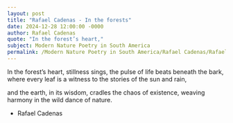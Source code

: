 ```yaml
---
layout: post
title: "Rafael Cadenas - In the forests"
date: 2024-12-28 12:00:00 -0000
author: Rafael Cadenas
quote: "In the forest’s heart,"
subject: Modern Nature Poetry in South America
permalink: /Modern Nature Poetry in South America/Rafael Cadenas/Rafael Cadenas - In the forests
---
```


In the forest’s heart,
 stillness sings,
 the pulse of life 
 beats beneath the bark,
 where every leaf 
 is a witness 
 to the stories 
 of the sun and rain,

and the earth, in its wisdom,
 cradles the chaos
of existence,
 weaving harmony 
 in the wild dance of nature.


- Rafael Cadenas
